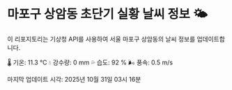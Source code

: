 
# 마포구 상암동 초단기 실황 날씨 정보 🌤️

이 리포지토리는 기상청 API를 사용하여 서울 마포구 상암동의 날씨 정보를 업데이트합니다. 

🌡️ 기온: 11.3 ℃
💧 강수량: 0 mm
💦 습도: 92 %
🌬️ 풍속: 0.5 m/s

마지막 업데이트 시각: 2025년 10월 31일 03시 16분    
